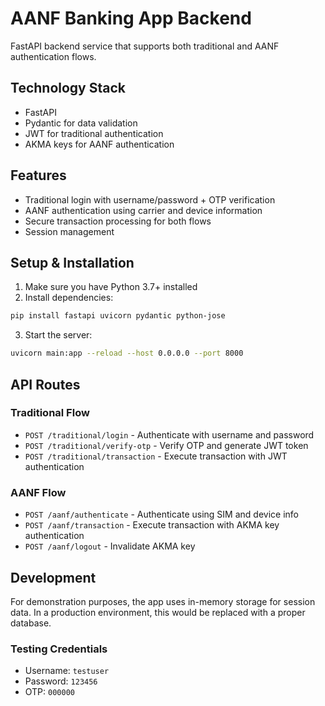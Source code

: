 # AANF Banking App Backend

FastAPI backend service that supports both traditional and AANF authentication flows.

## Technology Stack

- FastAPI
- Pydantic for data validation
- JWT for traditional authentication
- AKMA keys for AANF authentication

## Features

- Traditional login with username/password + OTP verification
- AANF authentication using carrier and device information
- Secure transaction processing for both flows
- Session management

## Setup & Installation

1. Make sure you have Python 3.7+ installed
2. Install dependencies:

```bash
pip install fastapi uvicorn pydantic python-jose
```

3. Start the server:

```bash
uvicorn main:app --reload --host 0.0.0.0 --port 8000
```

## API Routes

### Traditional Flow

- `POST /traditional/login` - Authenticate with username and password
- `POST /traditional/verify-otp` - Verify OTP and generate JWT token
- `POST /traditional/transaction` - Execute transaction with JWT authentication

### AANF Flow

- `POST /aanf/authenticate` - Authenticate using SIM and device info
- `POST /aanf/transaction` - Execute transaction with AKMA key authentication
- `POST /aanf/logout` - Invalidate AKMA key

## Development

For demonstration purposes, the app uses in-memory storage for session data. In a production environment, this would be replaced with a proper database.

### Testing Credentials

- Username: `testuser`
- Password: `123456`
- OTP: `000000`
